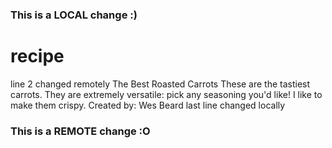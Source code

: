 ### This is a LOCAL change :)
# recipe
line 2 changed remotely
The Best Roasted Carrots
These are the tastiest carrots. They are extremely versatile: pick any seasoning you'd like!
I like to make them crispy. 
Created by: Wes Beard
last line changed locally
### This is a REMOTE change :O